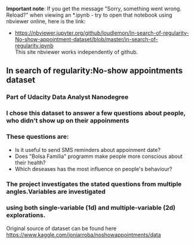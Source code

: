 **Important note**:
If you get the message "Sorry, something went wrong. Reload?" 
when viewing an *.ipynb - try to open that notebook  using 
nbviewer online, here is the link:
- https://nbviewer.jupyter.org/github/loudlemon/In-search-of-regularity-No-show-appointment-dataset/blob/master/in-search-of-regularity.ipynb \
This site nbviewer works independently of github.


## In search of regularity:No-show appointments dataset
### Part of Udacity Data Analyst Nanodegree

### I chose this dataset to answer a few questions about people, who didn't show up on their appoinments
### These questions are:
   - Is it useful to send SMS reminders about appoinment date?
   - Does "Bolsa Familia" programm make people more conscious about their health?
   - Which deseases has the most influence on people's behaviour?
   
### The project investigates the stated questions from multiple angles.Variables are investigated
### using both single-variable (1d) and multiple-variable (2d) explorations.


Original source of dataset can be found here https://www.kaggle.com/joniarroba/noshowappointments/data
